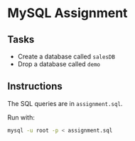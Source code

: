 # MySQL Assignment

## Tasks

- Create a database called `salesDB`
-  Drop a database called `demo`

## Instructions

The SQL queries are in `assignment.sql`.

Run with:
```bash
mysql -u root -p < assignment.sql
